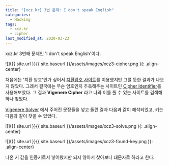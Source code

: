 ```yaml
---
title: "[xcz.kr] 3번 문제: I don't speak English"
categories:
  - Hacking
tags:
  - xcz.kr
  - cipher
last_modified_at: 2020-03-23
---
```


xcz.kr 3번째 문제인 'I don't speak English'이다.

![]({{ site.url }}{{ site.baseurl }}/assets/images/xcz3-cipher.png ){: .align-center}

처음에는 '치환 암호'인가 싶어서 [치환암호 사이트](https://quipqiup.com/)를 이용했지만 그럴 듯한 결과가 나오지 않았다.
그래서 결국에는 무슨 암호인지 추측해주는 사이트인 [Cipher Identifier](https://www.boxentriq.com/code-breaking/cipher-identifier)를 사용해보았다.
그 결과 **Vigenere Cipher** 라고 나와 이를 풀 수 있는 사이트를 검색해 하나 찾았다.

[Vigenere Solver](https://www.guballa.de/vigenere-solver) 에서 주어진 문장들을 넣고 돌린 결과 다음과 같이 해석되었고, 키는 다음과 같이 찾을 수 있었다.

![]({{ site.url }}{{ site.baseurl }}/assets/images/xcz3-solve.png ){: .align-center}

![]({{ site.url }}{{ site.baseurl }}/assets/images/xcz3-found-key.png ){: .align-center}

나온 키 값을 인증키로서 넣어봤지만 되지 않아서 찾아보니 대문자로 하라고 한다.
